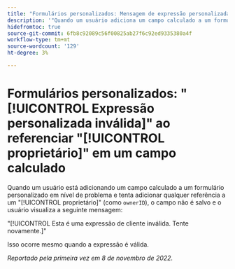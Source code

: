 ```yaml
---
title: "Formulários personalizados: Mensagem de expressão personalizada inválida ao fazer referência ao proprietário em um campo calculado"
description: '"Quando um usuário adiciona um campo calculado a um formulário personalizado em nível de problema e tenta adicionar qualquer referência a um proprietário (como "ownerID"), o campo não é salvo e o usuário vê a seguinte mensagem: Esta é uma expressão de cliente inválida. Tente novamente."'
hidefromtoc: true
source-git-commit: 6fb8c92089c56f00825ab27f6c92ed9335380a4f
workflow-type: tm+mt
source-wordcount: '129'
ht-degree: 3%

---
```



# Formulários personalizados: &quot;[!UICONTROL Expressão personalizada inválida]&quot; ao referenciar &quot;[!UICONTROL proprietário]&quot; em um campo calculado

Quando um usuário está adicionando um campo calculado a um formulário personalizado em nível de problema e tenta adicionar qualquer referência a um &quot;[!UICONTROL proprietário]&quot; (como `ownerID`), o campo não é salvo e o usuário visualiza a seguinte mensagem:

&quot;[!UICONTROL Esta é uma expressão de cliente inválida. Tente novamente.]&quot;

Isso ocorre mesmo quando a expressão é válida.

_Reportado pela primeira vez em 8 de novembro de 2022._

